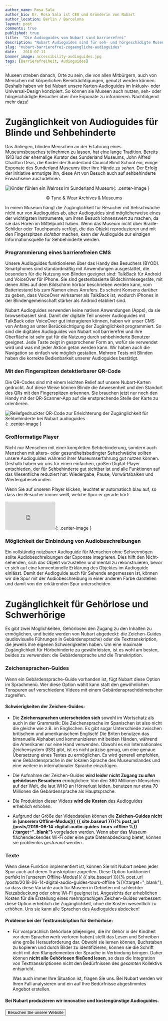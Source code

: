 ```yaml
---
author_name: Rosa Sala
author_bio: Dr. Rosa Sala ist CEO und Gründerin von Nubart
author_location: Berlin / Barcelona
layout: post
comments: true
published: true
title:  "Die Audioguides von Nubart sind barrierefrei"
description: "Nubart Audioguides sind für seh- und hörgeschädigte Museumsbesucher zugänglich."
slug: "nubart-barrierefrei-zugaengliche-audioguides"
date:   2018-07-11
banner_image: accessibility-audioguides.jpg
tags: [Barrierefreiheit, Audioguides]
---
```


Museen streben danach, Orte zu sein, die von allen Mitbürgern, auch von Menschen mit körperlichen Beeinträchtigungen, genutzt werden können. Deshalb haben wir bei Nubart unsere Karten-Audioguides im Inklusiv- oder Universal-Design konzipiert. So können sie Museen auch nutzen, seh- oder hörgeschädigte Besucher über ihre Exponate zu informieren. Nachfolgend mehr dazu!

<!--more-->
# Zugänglichkeit von Audioguides für Blinde und Sehbehinderte
  
  Das Anliegen, blinden Menschen an der Erfahrung eines Museumsbesuches teilnehmen zu lassen, hat eine lange Tradition.  Bereits 1913 lud der ehemalige Kurator des Sunderland Museums, John Alfred Charlton Deas, die Kinder der Sunderland Council Blind School ein, einige Exponate des Sunderland Museums über ihre Hände zu *sehen*. Der Erfolg der Initiative ermutigte ihn, diese Art von Besuch auch auf sehbehinderte Erwachsene auszudehnen.

![Kinder fühlen ein Walross im Sunderland Museum]({{site.baseurl}}/images/posts/accessibility-sunderland-museum.jpg){: .center-image }
<center>© Tyne & Wear Archives & Museums</center>


In einem Museum hängt die Zugänglichkeit für Besucher mit Sehschwäche nicht nur von Audioguides ab, aber Audioguides sind möglicherweise eines der wichtigsten Instrumente, um ihren Besuch lohnenswert zu machen, da sie das Hören im Mittelpunkt haben. Wenn das Museum nicht über Braille-Schilder oder Touchpanels verfügt, die das Objekt reproduzieren und mit den Fingerspitzen *sichtbar* machen, kann der Audioguide zur einzigen Informationsquelle für Sehbehinderte werden.

### Programmierung eines barrierefreien CMS
   Unsere Audioguides funktionieren über das Handy des Besuchers (BYOD). Smartphones sind standardmäßig mit Anwendungen ausgestattet, die besonders für die Nutzung von Blinden geeignet sind: TalkBack für Android und VoiceOver für iPhone. Sie sind gestenbasierte Bildschirmlesegeräte, mit denen Alles auf dem Bildschirm hörbar beschrieben werden kann, vom Batteriestand bis zum Namen eines Anrufers. Es scheint Konsens darüber zu geben, dass VoiceOver wirksamer als TalkBack ist, wodurch iPhones in der Blindengemeinschaft stärker als Android etabliert sind. 
    
   Nubart Audioguides verwenden keine nativen Anwendungen (Apps), da sie browserbasiert sind. Damit der digitale Teil unserer Audioguides mit TalkBack oder VoiceOver gut interagieren können, haben wir unser CMS von Anfang an unter Berücksichtigung der Zugänglichkeit programmiert. So sind die digitalen Audioguides von Nubart voll barrierefrei und ihre Oberfläche ist sehr gut für die Nutzung durch sehbehinderte Benutzer geeignet. Jede Taste zeigt in gesprochener Form an, wofür sie verwendet wird und was mit jeder Aktion getan werden kann. Wir haben auch die Navigation so einfach wie möglich gestalten. Mehrere Tests mit Blinden haben die korrekte Bedienbarkeit unserer Audioguides bestätigt. 

### Mit den Fingerspitzen detektierbarer QR-Code
    
   Die QR-Codes sind mit einem leichten Relief auf unsere Nubart-Karten gedruckt. Auf diese Weise können Blinde die Anwesenheit und den Standort des QRs mit den Fingerspitzen erkennen. Sie brauchen jetzt nur noch den Handy mit der QR-Scanner-App auf die enstprechende Stelle der Karte zu orientieren.

![Reliefgedruckter QR-Code zur Erleichterung der Zugänglichkeit für Sehbehinderte bei Nubart audioguides]({{site.baseurl}}/images/posts/qr-code-nubart-visually-impaired.jpg){: .center-image }


### Großformatige Player

   Nicht nur Menschen mit einer kompletten Sehbehinderung, sondern auch Menschen mit alters- oder gesundheitsbedingter Sehschwäche sollten unsere Audioguides während ihrer Museumserfahrung gut nutzen können. Deshalb haben wir uns für einen einfachen, großen Digital-Player entschieden, der für Sehbehinderte gut sichtbar ist und alle Funktionen auf das Wesentliche reduziert hat: Wiedergabe, Pause, Vorwärtsbalken und Wiedergabesekunden. 
    
   Wenn Sie auf unseren Player klicken, leuchtet er automatisch blau auf, so dass der Besucher immer weiß, welche Spur er gerade hört:  

<iframe src="https://player.vimeo.com/video/279029578" width="160" height="90" frameborder="0" allowfullscreen></iframe>{: .center-image }


### Möglichkeit der Einbindung von Audiobeschreibungen
   Ein vollständig nutzbarer Audioguide für Menschen ohne Sehvermögen sollte Audiobeschreibungen der Exponate integrieren. Dies hilft den Nicht-sehenden, sich das Objekt vorzustellen und mental zu rekonstruieren, bevor er sich auf eine konventionelle Erklärung des Objektes im Audioguide einlässt. Damit der Audioguide auch für Sehende angemessen ist, können wir die Spur mit der Audiobeschreibung in einer anderen Farbe darstellen und damit von der erklärenden Spur unterscheiden.  

# Zugänglichkeit für Gehörlose und Schwerhörige
  Es gibt zwei Möglichkeiten, Gehörlosen den Zugang zu den Inhalten zu ermöglichen, und beide werden von Nubart abgedeckt: die Zeichen-Guides (audiovisuelle Führungen in Gebärdensprache) oder die Texttranskription, die jeweils ihre eigenen Schwierigkeiten haben. Um eine maximale Zugänglichkeit für Hörbehinderte zu gewährleisten, ist es wohl am besten, beides zu verwenden: die Gebärdensprache *und* die Transkription.  

### Zeichensprachen-Guides
Wenn ein Gebärdensprache-Guide vorhanden ist, fügt Nubart diese Option im Sprachmenü. Wer diese Option wählt kann statt den gewöhnlichen Tonspuren auf verschiedene Videos mit einem Gebärdensprachdolmetscher zugreifen. 
#### Schwierigkeiten der Zeichen-Guides:
* Die **Zeichensprachen unterscheiden sich** sowohl im Wortschatz als auch in der Grammatik: Die Zeichensprache im Spanischen ist also nicht die gleiche wie z.B. im Englischen. Es gibt sogar Unterschiede zwischen britischem und amerikanischem Englisch! Die Briten benutzen das bimanuelle Alphabet und kommunizieren mit beiden Händen, während die Amerikaner nur eine Hand verwenden. Obwohl es ein Internationales Zeichensystem (ISS) gibt, ist es nicht präzise genug, um eine genaue Übersetzung eines Textes zu ermöglichen. Es wird generell empfohlen, eine Gebärdensprache in der lokalen Sprache des Museumslandes und eine weitere in internationaler Sprache einzufügen. 

* Die Aufnahme der Zeichen-Guides **wird leider nicht Zugang zu *allen* gehörlosen Besuchern** ermöglichen: Von den 360 Millionen Menschen auf der Welt, die laut WHO an Hörverlust leiden, benutzen nur etwa 70 Millionen die Gebärdensprache als Hauptsprache. 

* Die Produktion dieser Videos **wird die Kosten** des Audioguides erheblich erhöhen.

* Aufgrund der Größe der Videodateien können die **Zeichen-Guides nicht in [unserem Offline-Modus]({ {{ site.baseurl }}}{% post_url /posts/2018-06-14-digital-audio-guides-tours-offline %}){:target="_blank"}** vorgeladen werden. Wenn aber das Museum flächendeckendes Wi-Fi oder eine gute Datenabdeckung bietet, können sie problemlos *gestreamt* werden.. 

### Texte  
Wenn diese Funktion implementiert ist, können Sie mit Nubart neben jeder Spur auch auf deren Transkription zugreifen. Diese Option funktioniert perfekt in [unserem Offline-Modus]({ {{ site.baseurl }}}{% post_url /posts/2018-06-14-digital-audio-guides-tours-offline %}){:target="_blank"}, so dass diese Variante auch für Museen in Gebieten mit schlechter Netzabdeckung oder ohne Wi-Fi geeignet ist. Angesichts der erheblichen Kosten für die Erstellung eines mehrsprachigen Zeichen-Guides verbessert diese Option erheblich die Zugänglichkeit, ohne die Kosten wesentlich zu erhöhen. Uns sie kann alle Sprachen des Audioguides abdecken!

#### Probleme bei der Texttranskription für Gerhörlose:
* Für vorsprachlich Gehörlose (diejenigen, die ihr Gehör in der Kindheit vor dem Spracherwerb verloren haben) stellt das Lesen und Schreiben eine große Herausforderung dar. Obwohl sie lernen können, Buchstaben zu kopieren und durch Bilder zu identifizieren, können sie die Schrift nicht mit den Klangelementen der Sprache in Verbindung bringen. Daher können **nicht alle Gehörlosen fließend lesen**, so dass die Integration von Texttranskriptionen nicht den Bedürfnissen des *gesamten* Kollektivs entspricht.  
  
  Was auch immer Ihre Situation ist, fragen Sie uns. Bei Nubart werden wir Ihren Fall analysieren und ein auf Ihre Bedürfnisse abgestimmtes Angebot erstellen. 


#### Bei Nubart produzieren wir innovative und kostengünstige Audioguides.

<form action="../../../../../">
    <input type="submit" value="Besuchen Sie unsere Website" />
</form>